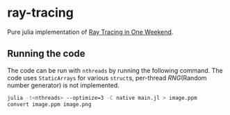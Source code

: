 # ray-tracing
Pure julia implementation of [Ray Tracing in One Weekend](https://raytracing.github.io/books/RayTracingInOneWeekend.html).

## Running the code
The code can be run with `nthreads` by running the following command. The code uses `StaticArrays` for various `struct`s, per-thread *RNG*(Random number generator) is not implemented.
```bash
julia -t<nthreads> --optimize=3 -C native main.jl > image.ppm
convert image.ppm image.png
```
